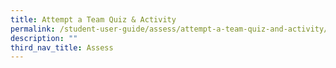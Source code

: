 ```yaml
---
title: Attempt a Team Quiz & Activity
permalink: /student-user-guide/assess/attempt-a-team-quiz-and-activity/
description: ""
third_nav_title: Assess
---
```

